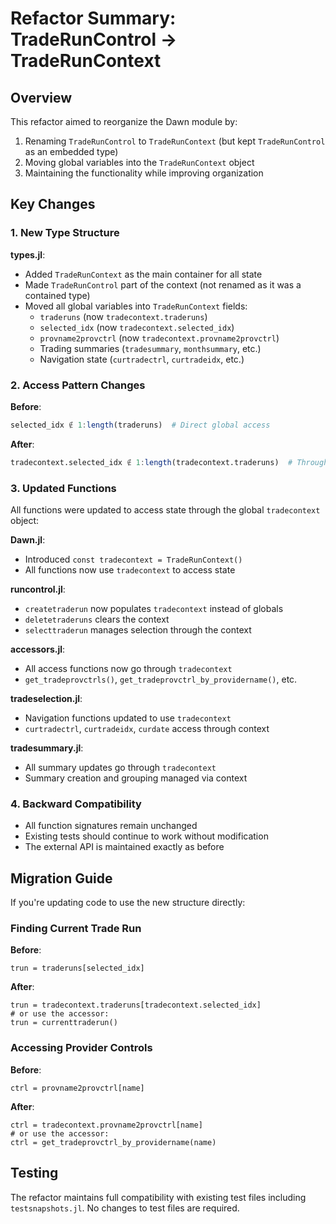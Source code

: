 # Refactor Summary: TradeRunControl → TradeRunContext

## Overview
This refactor aimed to reorganize the Dawn module by:
1. Renaming `TradeRunControl` to `TradeRunContext` (but kept `TradeRunControl` as an embedded type)
2. Moving global variables into the `TradeRunContext` object
3. Maintaining the functionality while improving organization

## Key Changes

### 1. New Type Structure

**types.jl**:
- Added `TradeRunContext` as the main container for all state
- Made `TradeRunControl` part of the context (not renamed as it was a contained type)
- Moved all global variables into `TradeRunContext` fields:
  - `traderuns` (now `tradecontext.traderuns`)
  - `selected_idx` (now `tradecontext.selected_idx`)
  - `provname2provctrl` (now `tradecontext.provname2provctrl`)
  - Trading summaries (`tradesummary`, `monthsummary`, etc.)
  - Navigation state (`curtradectrl`, `curtradeidx`, etc.)

### 2. Access Pattern Changes

**Before**:
```julia
selected_idx ∉ 1:length(traderuns)  # Direct global access
```

**After**:
```julia
tradecontext.selected_idx ∉ 1:length(tradecontext.traderuns)  # Through context
```

### 3. Updated Functions

All functions were updated to access state through the global `tradecontext` object:

**Dawn.jl**:
- Introduced `const tradecontext = TradeRunContext()`
- All functions now use `tradecontext` to access state

**runcontrol.jl**:
- `createtraderun` now populates `tradecontext` instead of globals
- `deletetraderuns` clears the context
- `selecttraderun` manages selection through the context

**accessors.jl**:
- All access functions now go through `tradecontext`
- `get_tradeprovctrls()`, `get_tradeprovctrl_by_providername()`, etc.

**tradeselection.jl**:
- Navigation functions updated to use `tradecontext`
- `curtradectrl`, `curtradeidx`, `curdate` access through context

**tradesummary.jl**:
- All summary updates go through `tradecontext`
- Summary creation and grouping managed via context

### 4. Backward Compatibility

- All function signatures remain unchanged
- Existing tests should continue to work without modification
- The external API is maintained exactly as before

## Migration Guide

If you're updating code to use the new structure directly:

### Finding Current Trade Run
**Before**:
``` 
trun = traderuns[selected_idx]
```

**After**:
```
trun = tradecontext.traderuns[tradecontext.selected_idx]
# or use the accessor:
trun = currenttraderun()
```

### Accessing Provider Controls
**Before**:
```
ctrl = provname2provctrl[name]
```

**After**:
```
ctrl = tradecontext.provname2provctrl[name]
# or use the accessor:
ctrl = get_tradeprovctrl_by_providername(name)
```

## Testing

The refactor maintains full compatibility with existing test files including `testsnapshots.jl`. No changes to test files are required.
